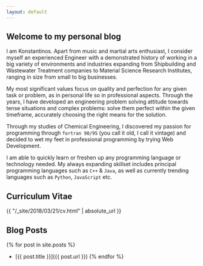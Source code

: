 ```yaml
---
layout: default
---
```


## Welcome to my personal blog

I am Konstantinos. Apart from music and martial arts enthusiast, I consider myself an experienced Engineer with a demonstrated history of working in a big variety of environments and industries expanding from Shipbuilding and Wastewater Treatment companies to Material Science Research Institutes, ranging in size from small to big businesses.

My most significant values focus on quality and perfection for any given task or problem, as in personal life so in professional aspects. Through the years, I have developed an engineering problem solving attitude towards tense situations and complex problems: solve them perfect within the given timeframe, accurately choosing the right means for the solution.

Through my studies of Chemical Engineering, I discovered my passion for programming through `fortran 90/95` (you call it old, I call it vintage) and decided to wet my feet in professional programming by trying Web Development.

I am able to quickly learn or freshen up any programming language or technology needed. My always expanding skillset includes principal programming languages such as `C++` & `Java`, as well as currently trending languages such as `Python`, `JavaScript` etc.

## Curriculum Vitae
{{ "/_site/2018/03/21/cv.html" | absolute_url }}

## Blog Posts

{% for post in site.posts %}
- [{{ post.title }}]({{ post.url }})
{% endfor %}